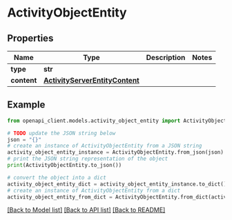 # ActivityObjectEntity


## Properties

Name | Type | Description | Notes
------------ | ------------- | ------------- | -------------
**type** | **str** |  | 
**content** | [**ActivityServerEntityContent**](ActivityServerEntityContent.md) |  | 

## Example

```python
from openapi_client.models.activity_object_entity import ActivityObjectEntity

# TODO update the JSON string below
json = "{}"
# create an instance of ActivityObjectEntity from a JSON string
activity_object_entity_instance = ActivityObjectEntity.from_json(json)
# print the JSON string representation of the object
print(ActivityObjectEntity.to_json())

# convert the object into a dict
activity_object_entity_dict = activity_object_entity_instance.to_dict()
# create an instance of ActivityObjectEntity from a dict
activity_object_entity_from_dict = ActivityObjectEntity.from_dict(activity_object_entity_dict)
```
[[Back to Model list]](../README.md#documentation-for-models) [[Back to API list]](../README.md#documentation-for-api-endpoints) [[Back to README]](../README.md)


